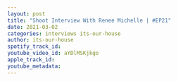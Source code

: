 ```yaml
---
layout: post
title: "Shoot Interview With Renee Michelle | #EP21"
date: 2021-03-02
categories: interviews its-our-house
author: its-our-house
spotify_track_id: 
youtube_video_id: aYDlMSKjkgo
apple_track_id: 
youtube_metadata: 
---
```

